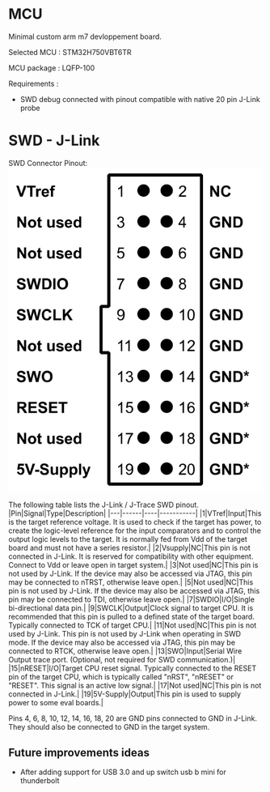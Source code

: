 # MCU

Minimal custom arm m7 devloppement board. 

Selected MCU : STM32H750VBT6TR 

MCU package :  LQFP-100 

Requirements :

- SWD debug connected with pinout compatible with native 20 pin J-Link probe

# SWD - J-Link

SWD Connector Pinout:
![connector!](/doc/swd_jlink.svg)

The following table lists the J-Link / J-Trace SWD pinout.
|Pin|Signal|Type|Description|
|---|------|----|-----------|
|1|VTref|Input|This is the target reference voltage. It is used to check if the target has power, to create the logic-level reference for the input comparators and to control the output logic levels to the target. It is normally fed from Vdd of the target board and must not have a series resistor.|
|2|Vsupply|NC|This pin is not connected in J-Link. It is reserved for compatibility with other equipment. Connect to Vdd or leave open in target system.|
|3|Not used|NC|This pin is not used by J-Link. If the device may also be accessed via JTAG, this pin may be connected to nTRST, otherwise leave open.|
|5|Not used|NC|This pin is not used by J-Link. If the device may also be accessed via JTAG, this pin may be connected to TDI, otherwise leave open.|
|7|SWDIO|I/O|Single bi-directional data pin.|
|9|SWCLK|Output|Clock signal to target CPU. It is recommended that this pin is pulled to a defined state of the target board. Typically connected to TCK of target CPU.|
|11|Not used|NC|This pin is not used by J-Link. This pin is not used by J-Link when operating in SWD mode. If the device may also be accessed via JTAG, this pin may be connected to RTCK, otherwise leave open.|
|13|SWO|Input|Serial Wire Output trace port. (Optional, not required for SWD communication.)|
|15|nRESET|I/O|Target CPU reset signal. Typically connected to the RESET pin of the target CPU, which is typically called "nRST", "nRESET" or "RESET". This signal is an active low signal.|
|17|Not used|NC|This pin is not connected in J-Link.|
|19|5V-Supply|Output|This pin is used to supply power to some eval boards.|

Pins 4, 6, 8, 10, 12, 14, 16, 18, 20 are GND pins connected to GND in J-Link. They should also be connected to GND in the target system.


## Future improvements ideas

- After adding support for USB 3.0 and up switch usb b mini for thunderbolt
